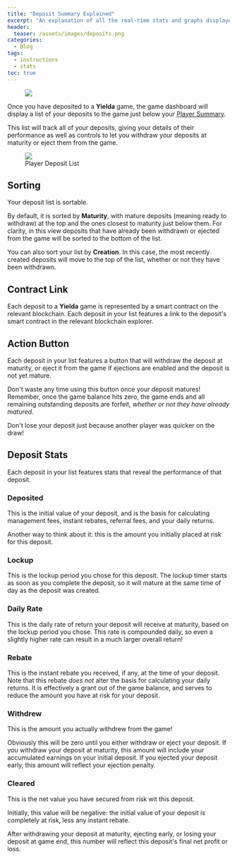 ```yaml
---
title: "Deposit Summary Explained"
excerpt: "An explanation of all the real-time stats and graphs displayed in the Yielda deposit summary panel."
header:
  teaser: /assets/images/deposits.png
categories:
  - Blog
tags:
  - instructions
  - stats
toc: true
---
```


<figure class="align-left" style="margin-top: 10px; margin-bottom: 10px; width: 150px;">
    <img src="{{ site.url }}{{ site.baseurl }}/assets/images/depossits.png">
</figure>

Once you have deposited to a **Yielda** game, the game dashboard will display a list of your deposits to the game just below your [Player Summary](/blog/player-summary).

This list will track all of your deposits, giving your details of their performance as well as controls to let you withdraw your deposits at maturity or eject them from the game.

<figure>
    <a href="{{ site.url }}{{ site.baseurl }}/assets/images/my-deposits.png"><img src="{{ site.url }}{{ site.baseurl }}/assets/images/my-deposits.png" class="shadow"></a>
    <figcaption>Player Deposit List</figcaption>
</figure>

## Sorting

Your deposit list is sortable. 

By default, it is sorted by **Maturity**, with mature deposits (meaning ready to withdraw) at the top and the ones closest to maturity just below them. For clarity, in this view deposits that have already been withdrawn or ejected from the game will be sorted to the bottom of the list.

You  can also sort your list by **Creation**. In this case, the most recently created deposits will move to the top of the list, whether or not they have been withdrawn.

## Contract Link

Each deposit to a **Yielda** game is represented by a smart contract on the relevant blockchain. Each deposit in your list features a link to the deposit's smart contract in the relevant blockchain explorer. 

## Action Button

Each deposit in your list features a button that will withdraw the deposit at maturity, or eject it from the game if ejections are enabled and the deposit is not yet mature.

Don't waste any time using this button once your deposit matures! Remember, once the game balance hits zero, the game ends and all remaining outstanding deposits are forfeit, _whether or not they have already matured_. 

Don't lose your deposit just because another player was quicker on the draw!

## Deposit Stats

Each deposit in your list features stats that reveal the performance of that deposit.

### Deposited

This is the initial value of your deposit, and is the basis for calculating management fees, instant rebates, referral fees, and your daily returns.

Another way to think about it: this is the amount you initially placed at risk for this deposit.

### Lockup

This is the lockup period you chose for this deposit. The lockup timer starts as soon as you complete the deposit, so it will mature at the same time of day as the deposit was created.

### Daily Rate

This is the daily rate of return your deposit will receive at maturity, based on the lockup period you chose. This rate is compounded daily, so even a slightly higher rate can result in a much larger overall return!

### Rebate

This is the instant rebate you received, if any, at the time of your deposit. Note that this rebate _does not_ alter the basis for calculating your daily returns. It is effectively a grant out of the game balance, and serves to reduce the amount you have at risk for your deposit.

### Withdrew

This is the amount you actually withdrew from the game! 

Obviously this will be zero until you either withdraw or eject your deposit. If you withdraw your deposit at maturity, this amount will include your accumulated earnings on your initial deposit. If you ejected your deposit early, this amount will reflect your ejection penalty.

### Cleared

This is the net value you have secured from risk wit this deposit.

Initially, this value will be negative: the initial value of your deposit is completely at risk, less any instant rebate.

After withdrawing your deposit at maturity, ejecting early, or losing your deposit at game end, this number will reflect this deposit's final net profit or loss.
